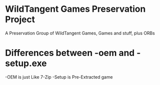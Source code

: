 # WildTangent Games Preservation Project
A Preservation Group of WildTangent Games, Games and stuff, plus ORBs
# Differences between -oem and -setup.exe
-OEM is just Like 7-Zip
-Setup is Pre-Extracted game

